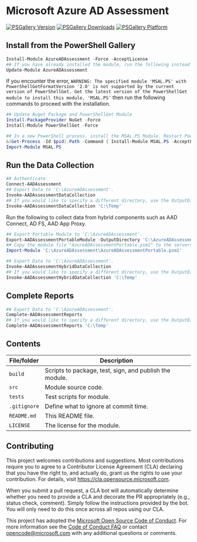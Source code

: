 # Microsoft Azure AD Assessment

[![PSGallery Version](https://img.shields.io/powershellgallery/v/AzureADAssessment.svg?style=flat&logo=powershell&label=PSGallery%20Version)](https://www.powershellgallery.com/packages/AzureADAssessment) [![PSGallery Downloads](https://img.shields.io/powershellgallery/dt/AzureADAssessment.svg?style=flat&logo=powershell&label=PSGallery%20Downloads)](https://www.powershellgallery.com/packages/AzureADAssessment) [![PSGallery Platform](https://img.shields.io/powershellgallery/p/AzureADAssessment.svg?style=flat&logo=powershell&label=PSGallery%20Platform)](https://www.powershellgallery.com/packages/AzureADAssessment)

## Install from the PowerShell Gallery
```PowerShell
Install-Module AzureADAssessment -Force -AcceptLicense
## If you have already installed the module, run the following instead to ensure you have the latest version.
Update-Module AzureADAssessment
```

If you encounter the error, `WARNING: The specified module 'MSAL.PS' with PowerShellGetFormatVersion '2.0' is not supported by the current version of PowerShellGet. Get the latest version of the PowerShellGet module to install this module, 'MSAL.PS'` then run the following commands to proceed with the installation.

```PowerShell
## Update Nuget Package and PowerShellGet Module
Install-PackageProvider NuGet -Force
Install-Module PowerShellGet -Force

## In a new PowerShell process, install the MSAL.PS Module. Restart PowerShell console if this fails.
&(Get-Process -Id $pid).Path -Command { Install-Module MSAL.PS -AcceptLicense }
Import-Module MSAL.PS
```

## Run the Data Collection
```PowerShell
## Authenticate
Connect-AADAssessment
## Export Data to 'C:\AzureADAssessment'.
Invoke-AADAssessmentDataCollection
## If you would like to specify a different directory, use the OutputDirectory parameter.
Invoke-AADAssessmentDataCollection 'C:\Temp'

```

Run the following to collect data from hybrid components such as AAD Connect, AD FS, AAD App Proxy.
```PowerShell
## Export Portable Module to 'C:\AzureADAssessment'.
Export-AADAssessmentPortableModule -OutputDirectory 'C:\AzureADAssessment'
## Copy the module file "AzureADAssessmentPortable.psm1" to the servers running each component and import the module.
Import-Module 'C:\AzureADAssessment\AzureADAssessmentPortable.psm1'

## Export Data to 'C:\AzureADAssessment'.
Invoke-AADAssessmentHybridDataCollection
## If you would like to specify a different directory, use the OutputDirectory parameter.
Invoke-AADAssessmentHybridDataCollection 'C:\Temp'

```


## Complete Reports
```PowerShell
## Export Data to 'C:\AzureADAssessment'.
Complete-AADAssessmentReports
## If you would like to specify a different directory, use the OutputDirectory parameter.
Complete-AADAssessmentReports 'C:\Temp'
```


## Contents

| File/folder       | Description                                             |
|-------------------|---------------------------------------------------------|
| `build`           | Scripts to package, test, sign, and publish the module. |
| `src`             | Module source code.                                     |
| `tests`           | Test scripts for module.                                |
| `.gitignore`      | Define what to ignore at commit time.                   |
| `README.md`       | This README file.                                       |
| `LICENSE`         | The license for the module.                             |

## Contributing

This project welcomes contributions and suggestions.  Most contributions require you to agree to a
Contributor License Agreement (CLA) declaring that you have the right to, and actually do, grant us
the rights to use your contribution. For details, visit https://cla.opensource.microsoft.com.

When you submit a pull request, a CLA bot will automatically determine whether you need to provide
a CLA and decorate the PR appropriately (e.g., status check, comment). Simply follow the instructions
provided by the bot. You will only need to do this once across all repos using our CLA.

This project has adopted the [Microsoft Open Source Code of Conduct](https://opensource.microsoft.com/codeofconduct/).
For more information see the [Code of Conduct FAQ](https://opensource.microsoft.com/codeofconduct/faq/) or
contact [opencode@microsoft.com](mailto:opencode@microsoft.com) with any additional questions or comments.
